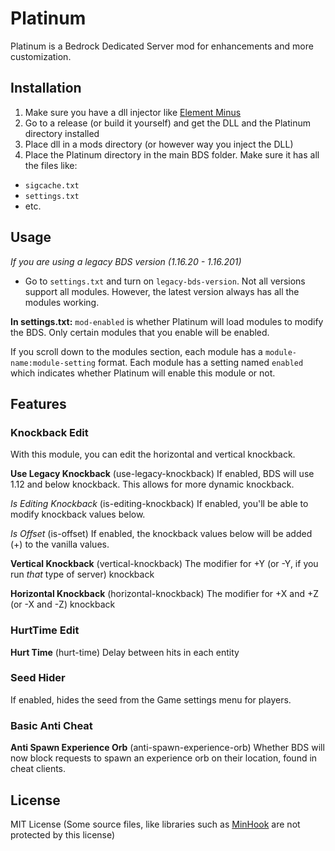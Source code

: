 # Platinum

Platinum is a Bedrock Dedicated Server mod for enhancements and more customization. 

## Installation

1. Make sure you have a dll injector like [Element Minus](https://github.com/karikera/elementminus)
2. Go to a release (or build it yourself) and get the DLL and the Platinum directory installed
3. Place dll in a mods directory (or however way you inject the DLL)
4. Place the Platinum directory in the main BDS folder. Make sure it has all the files like:
- `sigcache.txt`
- `settings.txt`
- etc.

## Usage

*If you are using a legacy BDS version (1.16.20 - 1.16.201)*

- Go to `settings.txt` and turn on `legacy-bds-version`. Not all versions support all modules. However, the latest version always has all the modules working.

**In settings.txt:**
`mod-enabled` is whether Platinum will load modules to modify the BDS. Only certain modules that you enable will be enabled.

If you scroll down to the modules section, each module has a `module-name:module-setting` format. Each module has a setting named `enabled` which indicates whether Platinum will enable this module or not.

## Features

### Knockback Edit

With this module, you can edit the horizontal and vertical knockback.

**Use Legacy Knockback** (use-legacy-knockback) If enabled, BDS will use 1.12 and below knockback. This allows for more dynamic knockback.

*Is Editing Knockback* (is-editing-knockback) If enabled, you'll be able to modify knockback values below.

*Is Offset* (is-offset) If enabled, the knockback values below will be added (+) to the vanilla values.

**Vertical Knockback** (vertical-knockback) The modifier for +Y (or -Y, if you run *that* type of server) knockback

**Horizontal Knockback** (horizontal-knockback) The modifier for +X and +Z (or -X and -Z) knockback

### HurtTime Edit

**Hurt Time** (hurt-time) Delay between hits in each entity

### Seed Hider

If enabled, hides the seed from the Game settings menu for players.

### Basic Anti Cheat

**Anti Spawn Experience Orb** (anti-spawn-experience-orb) Whether BDS will now block requests to spawn an experience orb on their location, found in cheat clients.

## License

MIT License (Some source files, like libraries such as [MinHook](https://github.com/TsudaKageyu/minhook) are not protected by this license)